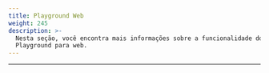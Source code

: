 ```yaml
---
title: Playground Web
weight: 245
description: >-
  Nesta seção, você encontra mais informações sobre a funcionalidade do
  Playground para web.
---
```


---